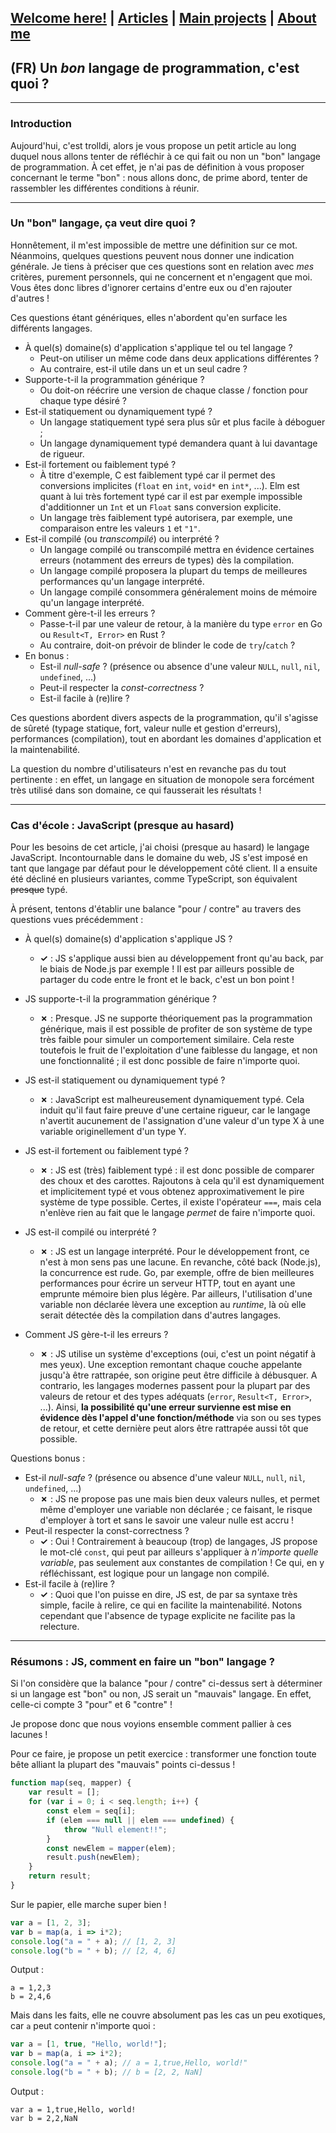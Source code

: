 ## [Welcome here!](https://vpenando.github.io) | [Articles](https://vpenando.github.io/articles.html) | [Main projects](https://vpenando.github.io/projects.html) | [About me](https://vpenando.github.io/about.html)

## (FR) Un *bon* langage de programmation, c'est quoi ?

---

### Introduction
Aujourd'hui, c'est trolldi, alors je vous propose un petit article au long duquel nous allons tenter de réfléchir à ce qui fait ou non un "bon" langage de programmation.
À cet effet, je n'ai pas de définition à vous proposer concernant le terme "bon" : nous allons donc, de prime abord, tenter de rassembler les différentes conditions à réunir.

---

### Un "bon" langage, ça veut dire quoi ?
Honnêtement, il m'est impossible de mettre une définition sur ce mot.
Néanmoins, quelques questions peuvent nous donner une indication générale.
Je tiens à préciser que ces questions sont en relation avec *mes* critères, purement personnels, qui ne concernent et n'engagent que moi.
Vous êtes donc libres d'ignorer certains d'entre eux ou d'en rajouter d'autres !

Ces questions étant génériques, elles n'abordent qu'en surface les différents langages.

- À quel(s) domaine(s) d'application s'applique tel ou tel langage ?
  - Peut-on utiliser un même code dans deux applications différentes ?
  - Au contraire, est-il utile dans un et un seul cadre ? 
- Supporte-t-il la programmation générique ?
  - Ou doit-on réécrire une version de chaque classe / fonction pour chaque type désiré ?
- Est-il statiquement ou dynamiquement typé ?
  - Un langage statiquement typé sera plus sûr et plus facile à déboguer ;
  - Un langage dynamiquement typé demandera quant à lui davantage de rigueur.
- Est-il fortement ou faiblement typé ?
  - À titre d'exemple, C est faiblement typé car il permet des conversions implicites (`float` en `int`, `void*` en `int*`, ...). Elm est quant à lui très fortement typé car il est par exemple impossible d'additionner un `Int` et un `Float` sans conversion explicite.
  - Un langage très faiblement typé autorisera, par exemple, une comparaison entre les valeurs `1` et `"1"`.
- Est-il compilé (ou *transcompilé*) ou interprété ?
  - Un langage compilé ou transcompilé mettra en évidence certaines erreurs (notamment des erreurs de types) dès la compilation.
  - Un langage compilé proposera la plupart du temps de meilleures performances qu'un langage interprété.
  - Un langage compilé consommera généralement moins de mémoire qu'un langage interprété.
- Comment gère-t-il les erreurs ?
  - Passe-t-il par une valeur de retour, à la manière du type `error` en Go ou `Result<T, Error>` en Rust ?
  - Au contraire, doit-on prévoir de blinder le code de `try`/`catch` ?
- En bonus :
  - Est-il *null-safe* ? (présence ou absence d'une valeur `NULL`, `null`, `nil`, `undefined`, ...)
  - Peut-il respecter la *const-correctness* ?
  - Est-il facile à (re)lire ?

Ces questions abordent divers aspects de la programmation, qu'il s'agisse de sûreté (typage statique, fort, valeur nulle et gestion d'erreurs), performances (compilation), tout en abordant les domaines d'application et la maintenabilité.

La question du nombre d'utilisateurs n'est en revanche pas du tout pertinente : en effet, un langage en situation de monopole sera forcément très utilisé dans son domaine, ce qui fausserait les résultats !

---

### Cas d'école : JavaScript (presque au hasard)
Pour les besoins de cet article, j'ai choisi (presque au hasard) le langage JavaScript.
Incontournable dans le domaine du web, JS s'est imposé en tant que langage par défaut pour le développement côté client.
Il a ensuite été décliné en plusieurs variantes, comme TypeScript, son équivalent ~~presque~~ typé.

À présent, tentons d'établir une balance "pour / contre" au travers des questions vues précédemment :
- À quel(s) domaine(s) d'application s'applique JS ?
  - **✓** : JS s'applique aussi bien au développement front qu'au back, par le biais de Node.js par exemple ! Il est par ailleurs possible de partager du code entre le front et le back, c'est un bon point !

- JS supporte-t-il la programmation générique ?
  - **✗** : Presque. JS ne supporte théoriquement pas la programmation générique, mais il est possible de profiter de son système de type très faible pour simuler un comportement similaire. Cela reste toutefois le fruit de l'exploitation d'une faiblesse du langage, et non une fonctionnalité ; il est donc possible de faire n'importe quoi. 
- JS est-il statiquement ou dynamiquement typé ?
  - **✗** : JavaScript est malheureusement dynamiquement typé. Cela induit qu'il faut faire preuve d'une certaine rigueur, car le langage n'avertit aucunement de l'assignation d'une valeur d'un type X à une variable originellement d'un type Y.
- JS est-il fortement ou faiblement typé ?
  - **✗** : JS est (très) faiblement typé : il est donc possible de comparer des choux et des carottes. Rajoutons à cela qu'il est dynamiquement et implicitement typé et vous obtenez approximativement le pire système de type possible. Certes, il existe l'opérateur `===`, mais cela n'enlève rien au fait que le langage *permet* de faire n'importe quoi.
- JS est-il compilé ou interprété ?
  - **✗** : JS est un langage interprété. Pour le développement front, ce n'est à mon sens pas une lacune. En revanche, côté back (Node.js), la concurrence est rude. Go, par exemple, offre de bien meilleures performances pour écrire un serveur HTTP, tout en ayant une emprunte mémoire bien plus légère. Par ailleurs, l'utilisation d'une variable non déclarée lèvera une exception au *runtime*, là où elle serait détectée dès la compilation dans d'autres langages.
- Comment JS gère-t-il les erreurs ?
  - **✗** : JS utilise un système d'exceptions (oui, c'est un point négatif à mes yeux). Une exception remontant chaque couche appelante jusqu'à être rattrapée, son origine peut être difficile à débusquer.
A contrario, les langages modernes passent pour la plupart par des valeurs de retour et des types adéquats (`error`, `Result<T, Error>`, ...). Ainsi, **la possibilité qu'une erreur survienne est mise en évidence dès l'appel d'une fonction/méthode** via son ou ses types de retour, et cette dernière peut alors être rattrapée aussi tôt que possible.

Questions bonus :
- Est-il *null-safe* ? (présence ou absence d'une valeur `NULL`, `null`, `nil`, `undefined`, ...)
  - **✗** : JS ne propose pas une mais bien deux valeurs nulles, et permet même d'employer une variable non déclarée ; ce faisant, le risque d'employer à tort et sans le savoir une valeur nulle est accru !
- Peut-il respecter la const-correctness ?
  - **✓** : Oui ! Contrairement à beaucoup (trop) de langages, JS propose le mot-clé `const`, qui peut par ailleurs s'appliquer à *n'importe quelle variable*, pas seulement aux constantes de compilation ! Ce qui, en y réfléchissant, est logique pour un langage non compilé.
- Est-il facile à (re)lire ?
  - **✓** : Quoi que l'on puisse en dire, JS est, de par sa syntaxe très simple, facile à relire, ce qui en facilite la maintenabilité. Notons cependant que l'absence de typage explicite ne facilite pas la relecture.

---

### Résumons : JS, comment en faire un "bon" langage ?
Si l'on considère que la balance "pour / contre" ci-dessus sert à déterminer si un langage est "bon" ou non, JS serait un "mauvais" langage.
En effet, celle-ci compte 3 "pour" et 6 "contre" !

Je propose donc que nous voyions ensemble comment pallier à ces lacunes !

Pour ce faire, je propose un petit exercice : transformer une fonction toute bête alliant la plupart des "mauvais" points ci-dessus !

```js
function map(seq, mapper) {
    var result = [];
    for (var i = 0; i < seq.length; i++) {
        const elem = seq[i];
        if (elem === null || elem === undefined) {
            throw "Null element!!";
        }
        const newElem = mapper(elem);
        result.push(newElem);
    }
    return result;
}
```
Sur le papier, elle marche super bien !
```js
var a = [1, 2, 3];
var b = map(a, i => i*2);
console.log("a = " + a); // [1, 2, 3]
console.log("b = " + b); // [2, 4, 6]
```
Output :
```
a = 1,2,3
b = 2,4,6
```
Mais dans les faits, elle ne couvre absolument pas les cas un peu exotiques, car `a` peut contenir n'importe quoi :
```js
var a = [1, true, "Hello, world!"];
var b = map(a, i => i*2);
console.log("a = " + a); // a = 1,true,Hello, world!"
console.log("b = " + b); // b = [2, 2, NaN]
```
Output :
```
var a = 1,true,Hello, world!
var b = 2,2,NaN
```
